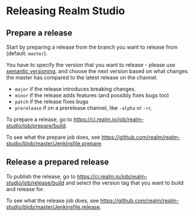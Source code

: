# Releasing Realm Studio

## Prepare a release

Start by preparing a release from the branch you want to release from (default: `master`).

You have to specify the version that you want to release - please use [semantic versioning](http://semver.org/), and
choose the next version based on what changes the master has compared to the latest release on the channel.

- `major` if the release introduces breaking changes.
- `minor` if the release adds features (and possibly fixes bugs too)
- `patch` if the release fixes bugs
- `prerelease` if on a prerelease channel, like `-alpha` or `-rc`.

To prepare a release, go to https://ci.realm.io/job/realm-studio/job/prepare/build.

To see what the prepare job does, see https://github.com/realm/realm-studio/blob/master/Jenkinsfile.prepare.

## Release a prepared release

To publish the release, go to https://ci.realm.io/job/realm-studio/job/release/build and select the version tag that
you want to build and release for.

To see what the release job does, see https://github.com/realm/realm-studio/blob/master/Jenkinsfile.release.
